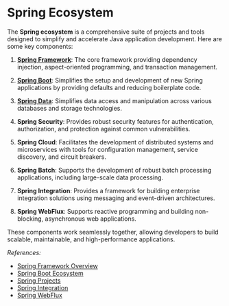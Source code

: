 # Spring Ecosystem

The **Spring ecosystem** is a comprehensive suite of projects and tools designed to simplify and accelerate Java application development. Here are some key components:

1. **[Spring Framework](https://donny-nguyen.github.io/2024/09/16/spring-framework.html)**: The core framework providing dependency injection, aspect-oriented programming, and transaction management.

2. **[Spring Boot](https://donny-nguyen.github.io/2024/09/16/spring-boot.html)**: Simplifies the setup and development of new Spring applications by providing defaults and reducing boilerplate code.

3. **[Spring Data](https://donny-nguyen.github.io/2024/09/16/spring-data.html)**: Simplifies data access and manipulation across various databases and storage technologies.

4. **Spring Security**: Provides robust security features for authentication, authorization, and protection against common vulnerabilities.

5. **Spring Cloud**: Facilitates the development of distributed systems and microservices with tools for configuration management, service discovery, and circuit breakers.

6. **Spring Batch**: Supports the development of robust batch processing applications, including large-scale data processing.

7. **Spring Integration**: Provides a framework for building enterprise integration solutions using messaging and event-driven architectures.

8. **Spring WebFlux**: Supports reactive programming and building non-blocking, asynchronous web applications.

These components work seamlessly together, allowing developers to build scalable, maintainable, and high-performance applications.

<em>References:</em>

* [Spring Framework Overview](https://docs.spring.io/spring-framework/docs/3.2.x/spring-framework-reference/html/overview.html)
* [Spring Boot Ecosystem](https://www.geeksforgeeks.org/spring-boot-ecosystem/)
* [Spring Projects](https://spring.io/projects)
* [Spring Integration](https://spring.io/projects/spring-integration)
* [Spring WebFlux](https://spring.io/projects/spring-webflux)
